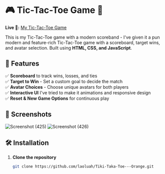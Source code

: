 # 🎮 Tic-Tac-Toe Game 🎯  

**Live 🔗:** [My Tic-Tac-Toe Game](https://laoluah.github.io/Tic-Tac-Toe/)


This is my Tic-Tac-Toe game with a modern scoreband - I've given it a pun modern and feature-rich Tic-Tac-Toe game with a scoreboard, target wins, and avatar selection. Built using **HTML, CSS, and JavaScript**.  

## 🚀 Features  
✅ **Scoreboard** to track wins, losses, and ties  
✅ **Target to Win** - Set a custom goal to decide the match  
✅ **Avatar Choices** - Choose unique avatars for both players  
✅ **Interactive UI** I've tried to make it animations and responsive design  
✅ **Reset & New Game Options** for continuous play  

## 📸 Screenshots  
 ![Screenshot (425)](https://github.com/user-attachments/assets/9b40ec65-8db3-49da-9f45-9134bd804ed4)
 ![Screenshot (426)](https://github.com/user-attachments/assets/c469b96f-ad9f-4d74-8cb5-3d624770adac)



## 🛠️ Installation  
1. **Clone the repository**  
   ```sh
   git clone https://github.com/laoluah/Tiki-Taka-Toe---Orange.git
